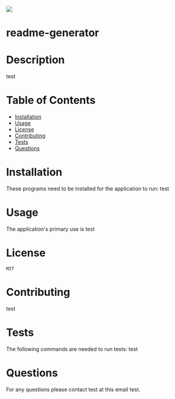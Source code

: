 
  <img src="https://img.shields.io/github/MIT/test/readme-generator">

  
  # readme-generator
  
  # Description  
  test

  # Table of Contents
  * [Installation](#installation)
  * [Usage](#usage)
  * [License](#license)
  * [Contributing](#contributing)
  * [Tests](#tests)
  * [Questions](#questions)

  # Installation
  These programs need to be installed for the application to run: 
  test

  # Usage
  The application's primary use is 
  test

  # License 
    MIT
  

  # Contributing  
  test

  # Tests
  The following commands are needed to run tests: 
  test

  # Questions
  For any questions please contact test at this email test.

